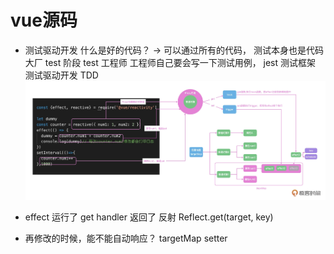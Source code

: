 # vue源码

- 测试驱动开发
    什么是好的代码？  ->  可以通过所有的代码， 测试本身也是代码
    大厂 test  阶段  test  工程师
    工程师自己要会写一下测试用例， jest 测试框架
    测试驱动开发 TDD    
    ![图片](src/assets/1.png)  

- effect 运行了
    get handler 返回了 反射 Reflect.get(target, key)  
- 再修改的时候，能不能自动响应？
    targetMap setter